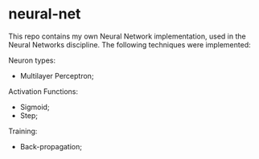 # neural-net

This repo contains my own Neural Network implementation, used in the Neural Networks discipline. The following techniques were implemented:

Neuron types:
- Multilayer Perceptron;

Activation Functions:
- Sigmoid;
- Step;

Training:
- Back-propagation;
